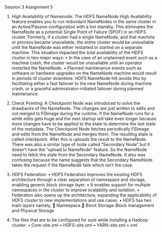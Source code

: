 Session 3
Assignment 5

1. High Availability of Namenode:
The HDFS NameNode High Availability feature enables you to run redundant NameNodes in the same cluster in an Active/Passive configuration with a hot standby. This eliminates the NameNode as a potential Single Point of Failure (SPOF) in an HDFS cluster.
Formerly, if a cluster had a single NameNode, and that machine or process became unavailable, the entire cluster would be unavailable until the NameNode was either restarted or started on a separate machine. 
This situation impacted the total availability of the HDFS cluster in two major ways:
•	In the case of an unplanned event such as a machine crash, the cluster would be unavailable until an operator restarted the NameNode.
•	Planned maintenance events such as software or hardware upgrades on the NameNode machine would result in periods of cluster downtime.
HDFS NameNode HA avoids this by facilitating either a fast failover to the new NameNode during machine crash, or a graceful administrator-initiated failover during planned maintenance.

2. Check Pointing:
A Checkpoint Node was introduced to solve the drawbacks of the NameNode. The changes are just written to edits and not merged to FSImage during the runtime. If the NameNode runs for a while edits gets huge and the next startup will take even longer because more changes have to be applied to the state to determine the last state of the metadata.
The Checkpoint Node fetches periodically FSImage and edits from the NameNode and merges them. The resulting state is called checkpoint. After this is uploads the result to the NameNode.
There was also a similar type of node called “Secondary Node” but it doesn’t have the “upload to NameNode” feature. So the NameNode need to fetch the state from the Secondary NameNode. It also was confusing because the name suggests that the Secondary NameNode takes the request if the NameNode fails which isn’t the case.

3. HDFS Federation:
•	HDFS Federation improves the existing HDFS architecture through a clear separation of namespace and storage, enabling generic block storage layer. 
•	It enables support for multiple namespaces in the cluster to improve scalability and isolation. 
•	Federation also opens up the architecture, expanding the applicability of HDFS cluster to new implementations and use cases.
•	HDFS has two main layers namely,
	Namespace
	Block Storage-Block management and Physical Storage

4. The files that are to be configured for sure while installing a Hadoop cluster:
•	Core-site.xml
•	HDFS-site.xml
•	YARN-site.xml
•	xml

